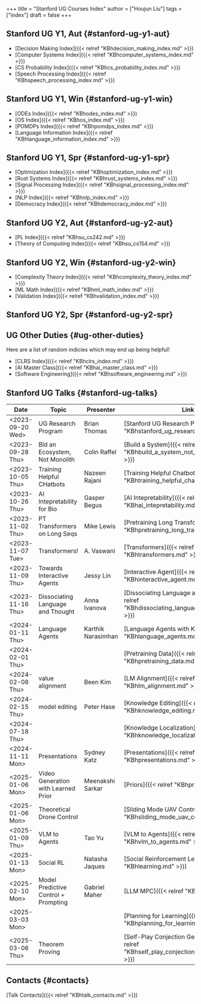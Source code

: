 +++
title = "Stanford UG Courses Index"
author = ["Houjun Liu"]
tags = ["index"]
draft = false
+++

## Stanford UG Y1, Aut {#stanford-ug-y1-aut}

-   [Decision Making Index]({{< relref "KBhdecision_making_index.md" >}})
-   [Computer Systems Index]({{< relref "KBhcomputer_systems_index.md" >}})
-   [CS Probability Index]({{< relref "KBhcs_probability_index.md" >}})
-   [Speech Processing Index]({{< relref "KBhspeech_processing_index.md" >}})


## Stanford UG Y1, Win {#stanford-ug-y1-win}

-   [ODEs Index]({{< relref "KBhodes_index.md" >}})
-   [OS Index]({{< relref "KBhos_index.md" >}})
-   [POMDPs Index]({{< relref "KBhpomdps_index.md" >}})
-   [Language Information Index]({{< relref "KBhlanguage_information_index.md" >}})


## Stanford UG Y1, Spr {#stanford-ug-y1-spr}

-   [Optimization Index]({{< relref "KBhoptimization_index.md" >}})
-   [Rust Systems Index]({{< relref "KBhrust_systems_index.md" >}})
-   [Signal Processing Index]({{< relref "KBhsignal_processing_index.md" >}})
-   [NLP Index]({{< relref "KBhnlp_index.md" >}})
-   [Democracy Index]({{< relref "KBhdemocracy_index.md" >}})


## Stanford UG Y2, Aut {#stanford-ug-y2-aut}

-   [PL Index]({{< relref "KBhsu_cs242.md" >}})
-   [Theory of Computing Index]({{< relref "KBhsu_cs154.md" >}})


## Stanford UG Y2, Win {#stanford-ug-y2-win}

-   [Complexity Theory Index]({{< relref "KBhcomplexity_theory_index.md" >}})
-   [ML Math Index]({{< relref "KBhml_math_index.md" >}})
-   [Validation Index]({{< relref "KBhvalidation_index.md" >}})


## Stanford UG Y2, Spr {#stanford-ug-y2-spr}


## UG Other Duties {#ug-other-duties}

Here are a list of random indicies which may end up being helpful!

-   [CLRS Index]({{< relref "KBhclrs_index.md" >}})
-   [AI Master Class]({{< relref "KBhai_master_class.md" >}})
-   [Software Engineering]({{< relref "KBhsoftware_engineering.md" >}})


## Stanford UG Talks {#stanford-ug-talks}

| Date                                                                                         | Topic                                | Presenter          | Link                                                                                              |
|----------------------------------------------------------------------------------------------|--------------------------------------|--------------------|---------------------------------------------------------------------------------------------------|
| <span class="timestamp-wrapper"><span class="timestamp">&lt;2023-09-20 Wed&gt;</span></span> | UG Research Program                  | Brian Thomas       | [Stanford UG Research Program]({{< relref "KBhstanford_ug_research_program.md" >}})               |
| <span class="timestamp-wrapper"><span class="timestamp">&lt;2023-09-28 Thu&gt;</span></span> | Bld an Ecosystem, Not Monolith       | Colin Raffel       | [Build a System]({{< relref "KBhbuild_a_system_not_a_monolyth.md" >}})                            |
| <span class="timestamp-wrapper"><span class="timestamp">&lt;2023-10-05 Thu&gt;</span></span> | Training Helpful CHatbots            | Nazeen Rajani      | [Training Helpful Chatbots]({{< relref "KBhtraining_helpful_chatbots.md" >}})                     |
| <span class="timestamp-wrapper"><span class="timestamp">&lt;2023-10-26 Thu&gt;</span></span> | AI Intepretability for Bio           | Gasper Begus       | [AI Intepretability]({{< relref "KBhai_intepretability.md" >}})                                   |
| <span class="timestamp-wrapper"><span class="timestamp">&lt;2023-11-02 Thu&gt;</span></span> | PT Transformers on Long Seqs         | Mike Lewis         | [Pretraining Long Transformers]({{< relref "KBhpretraining_long_transformers.md" >}})             |
| <span class="timestamp-wrapper"><span class="timestamp">&lt;2023-11-07 Tue&gt;</span></span> | Transformers!                        | A. Vaswani         | [Transformers]({{< relref "KBhtransformers.md" >}})                                               |
| <span class="timestamp-wrapper"><span class="timestamp">&lt;2023-11-09 Thu&gt;</span></span> | Towards Interactive Agents           | Jessy Lin          | [Interactive Agent]({{< relref "KBhinteractive_agent.md" >}})                                     |
| <span class="timestamp-wrapper"><span class="timestamp">&lt;2023-11-16 Thu&gt;</span></span> | Dissociating Language and Thought    | Anna Ivanova       | [Dissociating Language and Thought]({{< relref "KBhdissociating_language_and_thought.md" >}})     |
| <span class="timestamp-wrapper"><span class="timestamp">&lt;2024-01-11 Thu&gt;</span></span> | Language Agents                      | Karthik Narasimhan | [Language Agents with Karthik]({{< relref "KBhlanguage_agents.md" >}})                            |
| <span class="timestamp-wrapper"><span class="timestamp">&lt;2024-02-01 Thu&gt;</span></span> |                                      |                    | [Pretraining Data]({{< relref "KBhpretraining_data.md" >}})                                       |
| <span class="timestamp-wrapper"><span class="timestamp">&lt;2024-02-08 Thu&gt;</span></span> | value alignment                      | Been Kim           | [LM Alignment]({{< relref "KBhlm_alignment.md" >}})                                               |
| <span class="timestamp-wrapper"><span class="timestamp">&lt;2024-02-15 Thu&gt;</span></span> | model editing                        | Peter Hase         | [Knowledge Editing]({{< relref "KBhknowledge_editing.md" >}})                                     |
| <span class="timestamp-wrapper"><span class="timestamp">&lt;2024-07-18 Thu&gt;</span></span> |                                      |                    | [Knowledge Localization]({{< relref "KBhknowledge_localization.md" >}})                           |
| <span class="timestamp-wrapper"><span class="timestamp">&lt;2024-11-11 Mon&gt;</span></span> | Presentations                        | Sydney Katz        | [Presentations]({{< relref "KBhpresentations.md" >}})                                             |
| <span class="timestamp-wrapper"><span class="timestamp">&lt;2025-01-06 Mon&gt;</span></span> | Video Generation with Learned Prior  | Meenakshi Sarkar   | [Priors]({{< relref "KBhpriors.md" >}})                                                           |
| <span class="timestamp-wrapper"><span class="timestamp">&lt;2025-01-06 Mon&gt;</span></span> | Theoretical Drone Control            |                    | [Sliding Mode UAV Control]({{< relref "KBhsliding_mode_uav_control.md" >}})                       |
| <span class="timestamp-wrapper"><span class="timestamp">&lt;2025-01-09 Thu&gt;</span></span> | VLM to Agents                        | Tao Yu             | [VLM to Agents]({{< relref "KBhvlm_to_agents.md" >}})                                             |
| <span class="timestamp-wrapper"><span class="timestamp">&lt;2025-01-13 Mon&gt;</span></span> | Social RL                            | Natasha Jaques     | [Social Reinforcement Learning]({{< relref "KBhlearning.md" >}})                                  |
| <span class="timestamp-wrapper"><span class="timestamp">&lt;2025-02-10 Mon&gt;</span></span> | Model Predictive Control + Prompting | Gabriel Maher      | [LLM MPC]({{< relref "KBhllm_mpc.md" >}})                                                         |
| <span class="timestamp-wrapper"><span class="timestamp">&lt;2025-03-03 Mon&gt;</span></span> |                                      |                    | [Planning for Learning]({{< relref "KBhplanning_for_learning.md" >}})                             |
| <span class="timestamp-wrapper"><span class="timestamp">&lt;2025-03-06 Thu&gt;</span></span> | Theorem Proving                      |                    | [Self-Play Conjection Generalization]({{< relref "KBhself_play_conjection_generalization.md" >}}) |


## Contacts {#contacts}

[Talk Contacts]({{< relref "KBhtalk_contacts.md" >}})
